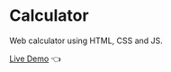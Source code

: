 # Calculator  
Web calculator using HTML, CSS and JS.  

[Live Demo](https://tylermommsen.github.io/Calculator/) 👈
